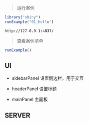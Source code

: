 > 运行案例
```r
library("shiny")
runExample("01_hello")
```
`http://127.0.0.1:4837/`

> 查看案例清单
```r
runExample()
```

## UI
- sidebarPanel
设置侧边栏，用于交互

- headerPanel
设置标题

- mainPanel
主面板

## SERVER

